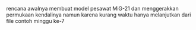 rencana awalnya membuat model pesawat MiG-21 dan menggerakkan permukaan kendalinya
namun karena kurang waktu hanya melanjutkan dari file contoh minggu ke-7
